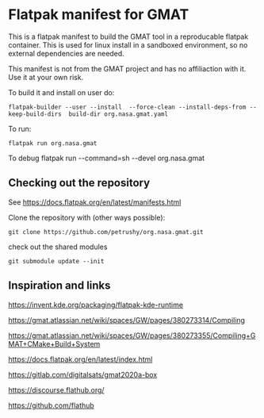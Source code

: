 # Flatpak manifest for GMAT

This is a flatpak manifest to build the GMAT tool in a reproducable flatpak container. This is used for linux install in a sandboxed environment, so no external dependencies are needed.

This manifest is not from the GMAT project and has no affiliaction with it. Use it at your own risk.

To build it and install on user do:

    flatpak-builder --user --install  --force-clean --install-deps-from --keep-build-dirs  build-dir org.nasa.gmat.yaml 

To run:

    flatpak run org.nasa.gmat

To debug
    flatpak run --command=sh --devel org.nasa.gmat

## Checking out the repository

See https://docs.flatpak.org/en/latest/manifests.html

Clone the repository with (other ways possible):

    git clone https://github.com/petrushy/org.nasa.gmat.git

check out the shared modules

    git submodule update --init
    

## Inspiration and links

https://invent.kde.org/packaging/flatpak-kde-runtime

https://gmat.atlassian.net/wiki/spaces/GW/pages/380273314/Compiling

https://gmat.atlassian.net/wiki/spaces/GW/pages/380273355/Compiling+GMAT+CMake+Build+System

https://docs.flatpak.org/en/latest/index.html

https://gitlab.com/digitalsats/gmat2020a-box

https://discourse.flathub.org/

https://github.com/flathub

